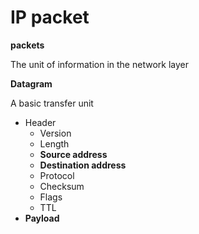 # IP packet

**packets**

The unit of information in the network layer

**Datagram**

A basic transfer unit

- Header
  - Version
  - Length
  - **Source address**
  - **Destination address**
  - Protocol
  - Checksum
  - Flags
  - TTL
- **Payload**
